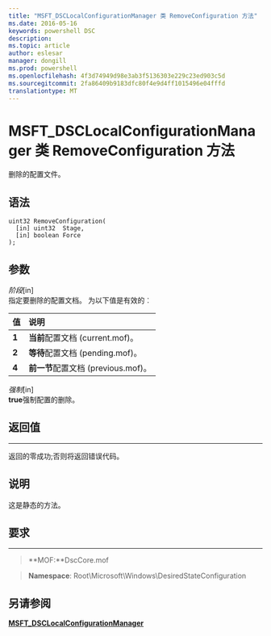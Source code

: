 ```yaml
---
title: "MSFT_DSCLocalConfigurationManager 类 RemoveConfiguration 方法"
ms.date: 2016-05-16
keywords: powershell DSC
description: 
ms.topic: article
author: eslesar
manager: dongill
ms.prod: powershell
ms.openlocfilehash: 4f3d74949d98e3ab3f5136303e229c23ed903c5d
ms.sourcegitcommit: 2fa86409b9183dfc80f4e9d4ff1015496e04fffd
translationtype: MT
---
```

# MSFT_DSCLocalConfigurationManager 类 RemoveConfiguration 方法

删除的配置文件。

语法
------

```mof
uint32 RemoveConfiguration(
  [in] uint32  Stage,
  [in] boolean Force
);
```

参数
----------

*阶段*\[in\]  
指定要删除的配置文档。 为以下值是有效的︰

|值 |说明 |
|:--- |:---|
|**1** | **当前**配置文档 (current.mof)。 |
|**2** | **等待**配置文档 (pending.mof)。  |
|**4** | **前一节**配置文档 (previous.mof)。 |

*强制*\[in\]  
**true**强制配置的删除。

## 返回值
------------

返回的零成功;否则将返回错误代码。

## 说明

这是静态的方法。

## 要求
------------
>**MOF:**DscCore.mof

>**Namespace**: Root\Microsoft\Windows\DesiredStateConfiguration


## 另请参阅


[**MSFT_DSCLocalConfigurationManager**](msft-dsclocalconfigurationmanager.md)


 

 



